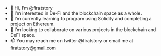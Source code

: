 - 👋 Hi, I’m @firatstory
- 👀 I’m interested in De-Fi and the blockchain space as a whole.
- 🌱 I’m currently learning to program using Solidity and completing a project on Ethereum.
- 💞️ I’m looking to collaborate on various projects in the blockchain and DeFi space.
- 📫 You may reach me on twitter @firatstory or email me at firatstory@gmail.com
